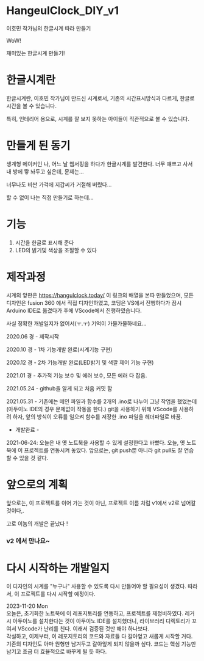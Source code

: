 # HangeulClock_DIY_v1
이호민 작가님의 한글시계 따라 만들기

WoW!

재미있는 한글시계 만들기!

# 한글시계란

한글시계란, 이호민 작가님이 만드신 시계로서, 기존의 시간표시방식과 다르게, 한글로 시간을 볼 수 있습니다.

특히, 인테리어 용으로, 시계를 잘 보지 못하는 아이들이 직관적으로 볼 수 있습니다.

# 만들게 된 동기

생계형 메이커인 나, 어느 날 웹서핑을 하다가 한글시계를 발견한다. 너무 얘쁘고 사서 내 방에 뙇 놔두고 싶은데, 문제는...

너무나도 비싼 가걱에 지갑씨가 거절해 버렸다...

할 수 없이 나는 직접 만들기로 하는데...

# 기능
1. 시간을 한글로 표시해 준다
2. LED의 밝기및 색상을 조절할 수 있다

# 제작과정
시계의 앞판은 https://hangulclock.today/ 이 링크의 배열을 본따 만들었으며, 모든 디자인은 fusion 360 에서 직접 디자인하였고, 코딩은 VS에서 진행하다가 잠시 Arduino IDE로 옮겼다가 후에 VScode에서 진행하였습니다.

사실 정확한 개발일지가 없어서(ㅜ.ㅜ) 기억이 가물가물하네요...

2020.06 경 - 제작시작

2020.10 경 - 1차 기능개발 완료(시계기능 구현)

2020.12 경 - 2차 기능개발 완료(LED밝기 및 색깔 제어 기능 구현)

2021.01 경 - 추가적 기능 보수 및 에러 보수, 모든 에러 다 잡음.

2021.05.24 - github을 알게 되고 처음 커밋 함

2021.05.31 - 기존에는 메인 파일과 함수를 2개의 .ino로 나누어 그냥 작업을 했었는데(아두이노 IDE의 경우 문제없이 작동을 한다.) git을 사용하기 위해 VScode를 사용하려 하자, 앞의 방식이 오류를 일으켜 함수를 저장한 .ino 파일을 헤더파일로 바꿈.

- 개발완료 -

2021-06-24: 오늘은 내 옛 노트북을 사용할 수 있게 설정한다고 바뻤다. 
오늘, 옛 노트북에 이 프로젝트를 연동시켜 놓았다.
앞으로는, git push뿐 아니라 git pull도 잘 연습할 수 있을 것 같다.


# 앞으로의 계획
앞으로는, 이 프로젝트를 이어 가는 것이 아닌, 프로젝트 이름 처럼 v1에서 v2로 넘어갈 것이다,.

고로 이놈의 개발은 끝났다 ! 

### v2 에서 만나요~

# 다시 시작하는 개발일지
이 디자인의 시계를 "누구나" 사용할 수 있도록 다시 만들어야 할 필요성이 생겼다. 따라서, 이 프로젝트를 다시 시작할 예정이다. 

2023-11-20 Mon \
오늘은, 초기화한 노트북에 이 레포지토리를 연동하고, 프로젝트를 제정비하였다. 레거시 아두이노를 설치한다는 것이 아두이노 IDE를 설치했더니, 라이브러리 디렉토리가 꼬여서 VScode가 난리를 친다. 이래서 검증된 것만 해야 하나보다. \
각설하고, 이제부터, 이 레포지토리의 코드와 자료들 다 갈아엎고 새롭게 시작할 거다. 기존의 디자인도 아마 원형만 남겨두고 갈아엎게 되지 않을까 싶다. 코드는 핵심 기능만 남기고 조금 더 효율적으로 바꾸게 될 듯 하다.